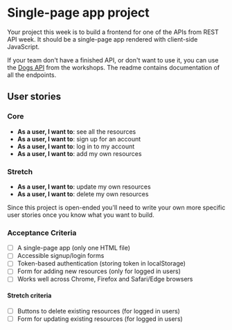 # Single-page app project

Your project this week is to build a frontend for one of the APIs from REST API week. It should be a single-page app rendered with client-side JavaScript.

If your team don't have a finished API, or don't want to use it, you can use the [Dogs API](https://github.com/oliverjam/dog-rest-api/) from the workshops. The readme contains documentation of all the endpoints.

## User stories

### Core

- **As a user, I want to**: see all the resources
- **As a user, I want to**: sign up for an account
- **As a user, I want to**: log in to my account
- **As a user, I want to**: add my own resources

### Stretch

- **As a user, I want to**: update my own resources
- **As a user, I want to**: delete my own resources

Since this project is open-ended you'll need to write your own more specific user stories once you know what you want to build.

### Acceptance Criteria

- [ ] A single-page app (only one HTML file)
- [ ] Accessible signup/login forms
- [ ] Token-based authentication (storing token in localStorage)
- [ ] Form for adding new resources (only for logged in users)
- [ ] Works well across Chrome, Firefox and Safari/Edge browsers

#### Stretch criteria

- [ ] Buttons to delete existing resources (for logged in users)
- [ ] Form for updating existing resources (for logged in users)
